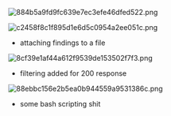 ![884b5a9fd9fc639e7ec3efe46dfed522.png](../../_resources/884b5a9fd9fc639e7ec3efe46dfed522.png)


![c2458f8c1f895d1e6d5c0954a2ee051c.png](../../_resources/c2458f8c1f895d1e6d5c0954a2ee051c.png)
- attaching findings to a file

![8cf39e1af44a612f9539de153502f7f3.png](../../_resources/8cf39e1af44a612f9539de153502f7f3.png)
- filtering added for 200 response  


![88ebbc156e2b5ea0b944559a9531386c.png](../../_resources/88ebbc156e2b5ea0b944559a9531386c.png)
- some bash scripting shit


